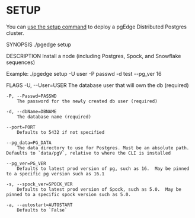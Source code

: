 # SETUP

You can [use the setup command](../installing_pgedge/manual.mdx) to deploy a pgEdge Distributed Postgres cluster.

SYNOPSIS
    ./pgedge setup <flags>

DESCRIPTION
    Install a node (including Postgres, Spock, and Snowflake sequences)

Example: ./pgedge setup -U user -P passwd -d test --pg_ver 16

FLAGS
    -U, --User=USER
        The database user that will own the db (required)
    
    -P, --Passwd=PASSWD
        The password for the newly created db user (required)
    
    -d, --dbName=DBNAME
        The database name (required)
    
    --port=PORT
        Defaults to 5432 if not specified
    
    --pg_data=PG_DATA
        The data directory to use for Postgres. Must be an absolute path. Defaults to `data/pgV`, relative to where the CLI is installed

    --pg_ver=PG_VER
        Defaults to latest prod version of pg, such as 16.  May be pinned to a specific pg version such as 16.1
    
    -s, --spock_ver=SPOCK_VER
        Defaults to latest prod version of Spock, such as 5.0.  May be pinned to a specific spock version such as 5.0.
    
    -a, --autostart=AUTOSTART
        Defaults to `False`
